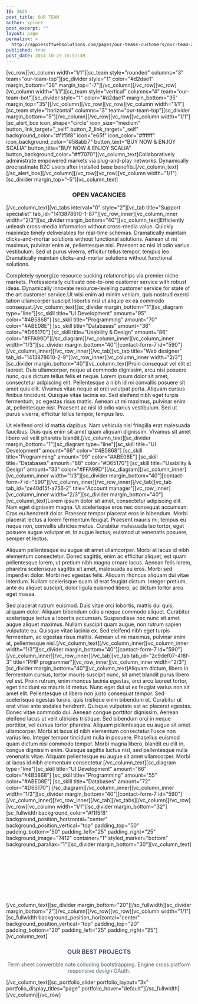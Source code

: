 ```yaml
---
ID: 2625
post_title: OUR TEAM
author: xplore
post_excerpt: ""
layout: page
permalink: >
  http://appiesoftwebsolutions.com/pages/our-teams-customers/our-team-2/
published: true
post_date: 2014-10-29 15:57:49
---
```

[vc_row][vc_column width="1/1"][sc_team style="rounded" columns="3" team="our-team-top"][sc_divider style="1" color="#d2dae1" margin_bottom="36" margin_top="-7"][/vc_column][/vc_row][vc_row][vc_column width="1/1"][sc_team style="vertical" columns="4" team="our-team-bot"][sc_divider style="1" color="#d2dae1" margin_bottom="35" margin_top="35"][/vc_column][/vc_row][vc_row][vc_column width="1/1"][sc_team style="horizontal" columns="3" team="our-team-top"][sc_divider margin_bottom="5"][/vc_column][/vc_row][vc_row][vc_column width="1/1"][sc_alert_box icon_shape="circle" icon_size="medium" button_link_target="_self" button_2_link_target="_self" background_color="#f1f5f8" icon="e65f" icon_color="#ffffff" icon_background_color="#58abb7" button_text="BUY NOW &amp; ENJOY SCALIA" button_title="BUY NOW &amp; ENJOY SCALIA" button_background_color="#ff7070"][vc_column_text]Collaboratively administrate empowered markets via plug-and-play networks. Dynamically procrastinate B2C users after installed base benefits.[/vc_column_text][/sc_alert_box][/vc_column][/vc_row][vc_row][vc_column width="1/1"][sc_divider margin_top="-5"][vc_column_text]<h3 style="text-align: center;">OPEN VACANCIES</h3>[/vc_column_text][vc_tabs interval="0" style="2"][vc_tab title="Support specialist" tab_id="1413878610-1-87"][vc_row_inner][vc_column_inner width="2/3"][sc_divider margin_bottom="40"][vc_column_text]Efficiently unleash cross-media information without cross-media value. Quickly maximize timely deliverables for real-time schemas. Dramatically maintain clicks-and-mortar solutions without functional solutions. Aenean ut mi maximus, pulvinar enim at, pellentesque nisl. Praesent ac nisl id odio varius vestibulum. Sed ut purus viverra, efficitur tellus tempor, tempus leo. Dramatically maintain clicks-and-mortar solutions without functional solutions.

Completely synergize resource sucking relationships via premier niche markets. Professionally cultivate one-to-one customer service with robust ideas. Dynamically innovate resource-leveling customer service for state of the art customer service.Ut wisi enim ad minim veniam, quis nostrud exerci tation ullamcorper suscipit lobortis nisl ut aliquip ex ea commodo consequat.[/vc_column_text][sc_divider margin_bottom="1"][sc_diagram type="line"][sc_skill title="UI Development" amount="95" color="#4B5868"]
[sc_skill title="Programming" amount="70" color="#ABE08E"]
[sc_skill title="Databases" amount="36" color="#D65170"]
[sc_skill title="Usability & Design" amount="86" color="#FFA99D"][/sc_diagram][/vc_column_inner][vc_column_inner width="1/3"][sc_divider margin_bottom="40"][contact-form-7 id="590"][/vc_column_inner][/vc_row_inner][/vc_tab][vc_tab title="Web designer" tab_id="1413878610-2-9"][vc_row_inner][vc_column_inner width="2/3"][sc_divider margin_bottom="40"][vc_column_text]Proin consequat vel elit et laoreet. Duis ullamcorper, neque ut commodo dignissim, arcu nisi posuere nunc, quis dictum tellus felis et neque. Lorem ipsum dolor sit amet, consectetur adipiscing elit. Pellentesque a nibh id mi convallis posuere sit amet quis elit. Vivamus vitae neque at orci volutpat porta. Aliquam cursus finibus tincidunt. Quisque vitae lacinia ex. Sed eleifend nibh eget turpis fermentum, ac egestas risus mattis. Aenean ut mi maximus, pulvinar enim at, pellentesque nisl. Praesent ac nisl id odio varius vestibulum. Sed ut purus viverra, efficitur tellus tempor, tempus leo.

Ut eleifend orci id mattis dapibus. Nam vehicula nisl fringilla erat malesuada faucibus. Duis quis enim sit amet quam aliquam dignissim. Vivamus sit amet libero vel velit pharetra blandit.[/vc_column_text][sc_divider margin_bottom="1"][sc_diagram type="line"][sc_skill title="UI Development" amount="66" color="#4B5868"]
[sc_skill title="Programming" amount="99" color="#ABE08E"]
[sc_skill title="Databases" amount="88" color="#D65170"]
[sc_skill title="Usability & Design" amount="33" color="#FFA99D"][/sc_diagram][/vc_column_inner][vc_column_inner width="1/3"][sc_divider margin_bottom="40"][contact-form-7 id="590"][/vc_column_inner][/vc_row_inner][/vc_tab][vc_tab tab_id="ce40d15f-a756-2" title="Account manager"][vc_row_inner][vc_column_inner width="2/3"][sc_divider margin_bottom="40"][vc_column_text]Lorem ipsum dolor sit amet, consectetur adipiscing elit. Nam eget dignissim magna. Ut scelerisque eros nec consequat accumsan. Cras eu hendrerit dolor. Praesent tempor placerat eros in bibendum. Morbi placerat lectus a lorem fermentum feugiat. Praesent mauris mi, tempus eu neque non, convallis ultricies metus. Curabitur malesuada leo tortor, eget posuere augue volutpat et. In augue lectus, euismod ut venenatis posuere, semper et lectus.

Aliquam pellentesque eu augue sit amet ullamcorper. Morbi at lacus id nibh elementum consectetur. Donec sagittis, enim ac efficitur aliquet, est quam pellentesque lorem, ut pretium nibh magna ornare lacus. Aenean felis lorem, pharetra scelerisque sagittis sit amet, malesuada eu eros. Morbi sed imperdiet dolor. Morbi nec egestas felis. Aliquam rhoncus aliquam dui vitae interdum. Nullam scelerisque quam id erat feugiat dictum. Integer pretium, ante eu aliquet suscipit, dolor ligula euismod libero, ac dictum tortor arcu eget massa.

Sed placerat rutrum euismod. Duis vitae orci lobortis, mattis dui quis, aliquam dolor. Aliquam bibendum odio a neque commodo aliquet. Curabitur scelerisque lectus a lobortis accumsan. Suspendisse nec nunc sit amet augue aliquet maximus. Nullam suscipit quam augue, non rutrum sapien vulputate eu. Quisque vitae lacinia ex. Sed eleifend nibh eget turpis fermentum, ac egestas risus mattis. Aenean ut mi maximus, pulvinar enim at, pellentesque nisl.[/vc_column_text][/vc_column_inner][vc_column_inner width="1/3"][sc_divider margin_bottom="40"][contact-form-7 id="590"][/vc_column_inner][/vc_row_inner][/vc_tab][vc_tab tab_id="2c9def07-418f-3" title="PHP programmer"][vc_row_inner][vc_column_inner width="2/3"][sc_divider margin_bottom="40"][vc_column_text]Aliquam dictum, libero in fermentum cursus, tortor mauris suscipit nunc, sit amet blandit purus libero vel est. Proin rutrum, enim rhoncus lacinia egestas, orci arcu laoreet tortor, eget tincidunt ex mauris id metus. Nunc eget dui ut ex feugiat varius non sit amet elit. Pellentesque ut libero non justo consequat tempor. Sed scelerisque egestas turpis, quis tristique enim bibendum et. Curabitur ut erat vitae ante sodales hendrerit. Quisque vulputate est ac placerat egestas. Donec vitae commodo dui. Aenean congue porttitor dignissim. Aenean eleifend lacus ut velit ultricies tristique. Sed bibendum orci in neque porttitor, vel cursus tortor pharetra. Aliquam pellentesque eu augue sit amet ullamcorper. Morbi at lacus id nibh elementum consectetur.Fusce non varius leo. Integer tempor tincidunt nulla in posuere. Phasellus euismod quam dictum nisi commodo tempor. Morbi magna libero, blandit eu elit in, congue dignissim enim. Quisque sagittis luctus nisl, sed pellentesque nulla venenatis vitae. Aliquam pellentesque eu augue sit amet ullamcorper. Morbi at lacus id nibh elementum consectetur.[/vc_column_text][sc_diagram type="line"][sc_skill title="UI Development" amount="66" color="#4B5868"]
[sc_skill title="Programming" amount="55" color="#ABE08E"]
[sc_skill title="Databases" amount="72" color="#D65170"]
[/sc_diagram][/vc_column_inner][vc_column_inner width="1/3"][sc_divider margin_bottom="40"][contact-form-7 id="590"][/vc_column_inner][/vc_row_inner][/vc_tab][/vc_tabs][/vc_column][/vc_row][vc_row][vc_column width="1/1"][sc_divider margin_bottom="32"][sc_fullwidth background_color="#f1f5f8" background_position_horizontal="center" background_position_vertical="top" padding_top="50" padding_bottom="50" padding_left="25" padding_right="25" background_image="7412" container="1" styled_marker="bottom" background_parallax="1"][sc_divider margin_bottom="30"][vc_column_text]
<p style="text-align: center;"><span style="color: #ffffff;">Efficiently unleash cross-media information without cross-media value. Quickly maximize timely deliverables for real-time schemas. Dramatically maintain clicks-and-mortar solutions without functional solutions. Copletely synergize resource sucking relationships via premier niche markets. Professionally cultivate one-to-one customer service with robust ideas. Dynamically innovate resource-leveling customer service for state of the art customer service.</span></p>
[/vc_column_text][sc_divider margin_bottom="20"][/sc_fullwidth][sc_divider margin_bottom="2"][/vc_column][/vc_row][vc_row][vc_column width="1/1"][sc_fullwidth background_position_horizontal="center" background_position_vertical="top" padding_top="20" padding_bottom="20" padding_left="25" padding_right="25"][vc_column_text]
<h3 style="text-align: center;"><span style="color: #4c5867;">OUR BEST PROJECTS </span></h3>
<p style="text-align: center;"><span style="color: #4c5867;">Term sheet convertible note colluding bootstrapping. Engine cross platform responsive design OAuth.</span></p>
[/vc_column_text][sc_portfolio_slider portfolio_layout="3x" portfolio_display_titles="page" portfolio_hover="default"][/sc_fullwidth][/vc_column][/vc_row]